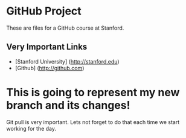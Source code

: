 GitHub Project
==========================

These are files for a GitHub course at Stanford.

Very Important Links
--------------------------
* [Stanford University] (http://stanford.edu)
* [Github] (http://github.com)



This is going to represent my new branch and its changes!
=======
Git pull is very important. Lets not forget to do that each time we start working for the day.
